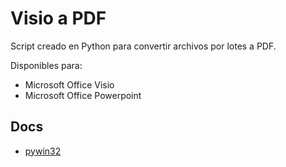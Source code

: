 # Visio a PDF 
Script creado en Python para convertir archivos por lotes a PDF. 

Disponibles para:
- Microsoft Office Visio
- Microsoft Office Powerpoint

## Docs
- [pywin32](http://timgolden.me.uk/pywin32-docs/contents.html)